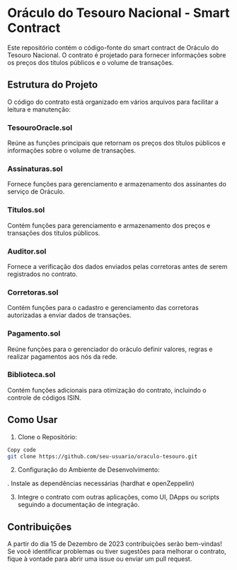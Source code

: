 # Oráculo do Tesouro Nacional - Smart Contract

Este repositório contém o código-fonte do smart contract de Oráculo do Tesouro Nacional. O contrato é projetado para fornecer informações sobre os preços dos títulos públicos e o volume de transações.

## Estrutura do Projeto
O código do contrato está organizado em vários arquivos para facilitar a leitura e manutenção:

### TesouroOracle.sol
Reúne as funções principais que retornam os preços dos títulos públicos e informações sobre o volume de transações.

### Assinaturas.sol
Fornece funções para gerenciamento e armazenamento dos assinantes do serviço de Oráculo.

### Titulos.sol
Contém funções para gerenciamento e armazenamento dos preços e transações dos títulos públicos.

### Auditor.sol
Fornece a verificação dos dados enviados pelas corretoras antes de serem registrados no contrato.

### Corretoras.sol
Contém funções para o cadastro e gerenciamento das corretoras autorizadas a enviar dados de transações.

### Pagamento.sol
Reúne funções para o gerenciador do oráculo definir valores, regras e realizar pagamentos aos nós da rede.

### Biblioteca.sol
Contém funções adicionais para otimização do contrato, incluindo o controle de códigos ISIN.


## Como Usar
1. Clone o Repositório:

```bash
Copy code
git clone https://github.com/seu-usuario/oraculo-tesouro.git
```

2. Configuração do Ambiente de Desenvolvimento:

. Instale as dependências necessárias (hardhat e openZeppelin)

3. Integre o contrato com outras aplicações, como UI, DApps ou scripts seguindo a documentação de integração.

## Contribuições

A partir do dia 15 de Dezembro de 2023 contribuições serão bem-vindas! Se você identificar problemas ou tiver sugestões para melhorar o contrato, fique à vontade para abrir uma issue ou enviar um pull request.